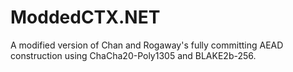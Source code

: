 # ModdedCTX.NET
A modified version of Chan and Rogaway's fully committing AEAD construction using ChaCha20-Poly1305 and BLAKE2b-256.

